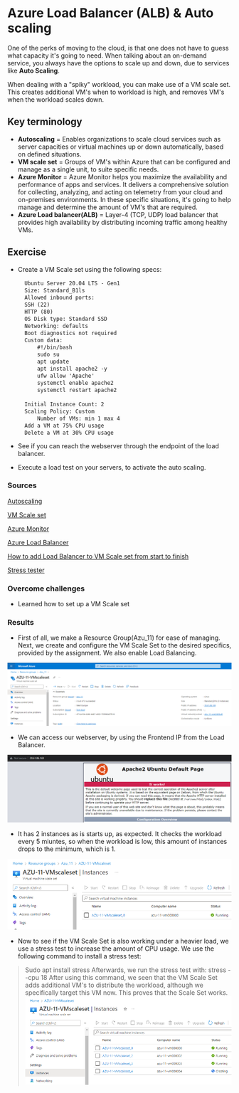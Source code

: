 # Azure Load Balancer (ALB) & Auto scaling
One of the perks of moving to the cloud, is that one does not have to guess what capacity it's going to need. When talking about an on-demand service, you always have the options to scale up and down, due to services like **Auto Scaling**.

When dealing with a "spiky" workload, you can make use of a VM scale set. This creates additional VM's when to workload is high, and removes VM's when the workload scales down.

## Key terminology
- **Autoscaling** = Enables organizations to scale cloud services such as server capacities or virtual machines up or down automatically, based on defined situations.
- **VM scale set** = Groups of VM's within Azure that can be configured and manage as a single unit, to suite specific needs.
- **Azure Monitor** = Azure Monitor helps you maximize the availability and performance of apps and services. It delivers a comprehensive solution for collecting, analyzing, and acting on telemetry from your cloud and on-premises environments. In these specific situations, it's going to help manage and determine the amount of VM's that are required.
- **Azure Load balancer(ALB)** = Layer-4 (TCP, UDP) load balancer that provides high availability by distributing incoming traffic among healthy VMs.

## Exercise
- Create a VM Scale set using the following specs:

        Ubuntu Server 20.04 LTS - Gen1
        Size: Standard_B1ls
        Allowed inbound ports:
        SSH (22)
        HTTP (80)
        OS Disk type: Standard SSD
        Networking: defaults
        Boot diagnostics not required
        Custom data: 
	        #!/bin/bash
            sudo su
            apt update
            apt install apache2 -y
            ufw allow 'Apache'
            systemctl enable apache2
            systemctl restart apache2

        Initial Instance Count: 2
        Scaling Policy: Custom
            Number of VMs: min 1 max 4
        Add a VM at 75% CPU usage
        Delete a VM at 30% CPU usage

- See if you can reach the webserver through the endpoint of the load balancer.

- Execute a load test on your servers, to activate the auto scaling.

### Sources
[Autoscaling](https://avinetworks.com/glossary/auto-scaling/.)

[VM Scale set](https://www.techtarget.com/searchcloudcomputing/definition/Microsoft-Azure-VM-Scale-Sets)

[Azure Monitor](https://docs.microsoft.com/en-us/azure/azure-monitor/overview)

[Azure Load Balancer](https://docs.microsoft.com/en-us/azure/virtual-machines/windows/tutorial-load-balancer)

[How to add Load Balancer to VM Scale set from start to finish](https://docs.microsoft.com/en-us/azure/load-balancer/tutorial-add-lb-existing-scale-set-portal)

[Stress tester](https://linuxhint.com/useful_linux_stress_test_benchmark_cpu_perf/)

### Overcome challenges
- Learned how to set up a VM Scale set

### Results
- First of all, we make a Resource Group(Azu_11) for ease of managing. Next, we create and configure the VM Scale Set to the desired specifics, provided by the assignment. We also enable Load Balancing.

![VM Scale Set](../00_includes/05_Azure/AZU-11/SS_VMScaleSet1.png)

- We can access our webserver, by using the Frontend IP from the Load Balancer.

![Apache2](../00_includes/05_Azure/AZU-11/SS_Webserver.png)

- It has 2 instances as is starts up, as expected. It checks the workload every 5 miuntes, so when the workload is low, this amount of instances drops to the minimum, which is 1.

![Low Workload](../00_includes/05_Azure/AZU-11/SS_Instance1.png)

- Now to see if the VM Scale Set is also working under a heavier load, we use a stress test to increase the amount of CPU usage. We use the following command to install a stress test:
> Sudo apt install stress
Afterwards, we run the stress test with:
> stress --cpu 18
After using this command, we seen that the VM Scale Set adds additional VM's to distribute the workload, although we specifically target this VM now. This proves that the Scale Set works.
![Additional VM's](../00_includes/05_Azure/AZU-11/SS_VM_StressTested.png)